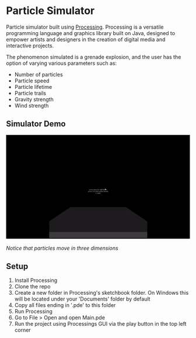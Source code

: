 # Particle Simulator
Particle simulator built using [Processing](https://processing.org/). Processing is a versatile programming language and graphics library built on Java, designed to empower artists and designers in the creation of digital media and interactive projects.

The phenomenon simulated is a grenade explosion, and the user has the option of varying various parameters such as:
- Number of particles
- Particle speed
- Particle lifetime
- Particle trails
- Gravity strength
- Wind strength

## Simulator Demo

![Demo](https://github.com/JayO-1/Processing_ParticleSimulator/blob/main/ParticleSimGif.gif)

_Notice that particles move in three dimensions_

## Setup

1. Install Processing
2. Clone the repo
3. Create a new folder in Processing's sketchbook folder. On Windows this will be located under your 'Documents' folder by default
4. Copy all files ending in '.pde' to this folder
5. Run Processing
6. Go to File > Open and open Main.pde
7. Run the project using Processings GUI via the play button in the top left corner
